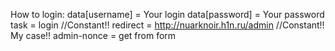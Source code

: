 How to login:
data[username] = Your login
data[password] = Your password
task = login //Constant!!
redirect = http://nuarknoir.h1n.ru/admin //Constant!! My case!!
admin-nonce = get from form